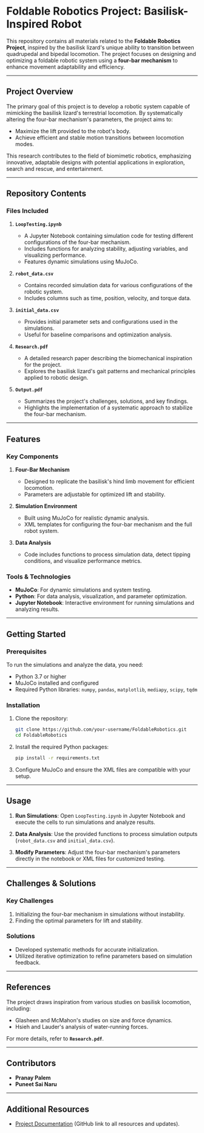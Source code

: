 
# Foldable Robotics Project: Basilisk-Inspired Robot

This repository contains all materials related to the **Foldable Robotics Project**, inspired by the basilisk lizard's unique ability to transition between quadrupedal and bipedal locomotion. The project focuses on designing and optimizing a foldable robotic system using a **four-bar mechanism** to enhance movement adaptability and efficiency.

---

## Project Overview

The primary goal of this project is to develop a robotic system capable of mimicking the basilisk lizard's terrestrial locomotion. By systematically altering the four-bar mechanism's parameters, the project aims to:

- Maximize the lift provided to the robot's body.
- Achieve efficient and stable motion transitions between locomotion modes.

This research contributes to the field of biomimetic robotics, emphasizing innovative, adaptable designs with potential applications in exploration, search and rescue, and entertainment.

---

## Repository Contents

### Files Included

1. **`LoopTesting.ipynb`**
   - A Jupyter Notebook containing simulation code for testing different configurations of the four-bar mechanism.
   - Includes functions for analyzing stability, adjusting variables, and visualizing performance.
   - Features dynamic simulations using MuJoCo.

2. **`robot_data.csv`**
   - Contains recorded simulation data for various configurations of the robotic system.
   - Includes columns such as time, position, velocity, and torque data.

3. **`initial_data.csv`**
   - Provides initial parameter sets and configurations used in the simulations.
   - Useful for baseline comparisons and optimization analysis.

4. **`Research.pdf`**
   - A detailed research paper describing the biomechanical inspiration for the project.
   - Explores the basilisk lizard's gait patterns and mechanical principles applied to robotic design.

5. **`Output.pdf`**
   - Summarizes the project's challenges, solutions, and key findings.
   - Highlights the implementation of a systematic approach to stabilize the four-bar mechanism.

---

## Features

### Key Components

1. **Four-Bar Mechanism**
   - Designed to replicate the basilisk's hind limb movement for efficient locomotion.
   - Parameters are adjustable for optimized lift and stability.

2. **Simulation Environment**
   - Built using MuJoCo for realistic dynamic analysis.
   - XML templates for configuring the four-bar mechanism and the full robot system.

3. **Data Analysis**
   - Code includes functions to process simulation data, detect tipping conditions, and visualize performance metrics.

### Tools & Technologies

- **MuJoCo**: For dynamic simulations and system testing.
- **Python**: For data analysis, visualization, and parameter optimization.
- **Jupyter Notebook**: Interactive environment for running simulations and analyzing results.

---

## Getting Started

### Prerequisites

To run the simulations and analyze the data, you need:

- Python 3.7 or higher
- MuJoCo installed and configured
- Required Python libraries: `numpy`, `pandas`, `matplotlib`, `mediapy`, `scipy`, `tqdm`

### Installation

1. Clone the repository:
   ```bash
   git clone https://github.com/your-username/FoldableRobotics.git
   cd FoldableRobotics
   ```

2. Install the required Python packages:
   ```bash
   pip install -r requirements.txt
   ```

3. Configure MuJoCo and ensure the XML files are compatible with your setup.

---

## Usage

1. **Run Simulations**:
   Open `LoopTesting.ipynb` in Jupyter Notebook and execute the cells to run simulations and analyze results.

2. **Data Analysis**:
   Use the provided functions to process simulation outputs (`robot_data.csv` and `initial_data.csv`).

3. **Modify Parameters**:
   Adjust the four-bar mechanism's parameters directly in the notebook or XML files for customized testing.

---

## Challenges & Solutions

### Key Challenges
1. Initializing the four-bar mechanism in simulations without instability.
2. Finding the optimal parameters for lift and stability.

### Solutions
- Developed systematic methods for accurate initialization.
- Utilized iterative optimization to refine parameters based on simulation feedback.

---

## References

The project draws inspiration from various studies on basilisk locomotion, including:
- Glasheen and McMahon's studies on size and force dynamics.
- Hsieh and Lauder's analysis of water-running forces.

For more details, refer to **`Research.pdf`**.

---

## Contributors

- **Pranay Palem**
- **Puneet Sai Naru**

---


## Additional Resources

- [Project Documentation](https://github.com/pranaypalem/FoldableRobotics) (GitHub link to all resources and updates).
